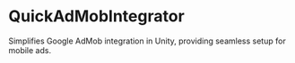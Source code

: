 # QuickAdMobIntegrator
Simplifies Google AdMob integration in Unity, providing seamless setup for mobile ads.
